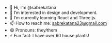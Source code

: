 - 👋 Hi, I’m @sabrekatana
- 👀 I’m interested in design and development.
- 🌱 I’m currently learning React and Three.js.
- 📫 How to reach me: sabrekatana23@gmail.com
- 😄 Pronouns: they/them
- ⚡ Fun fact: I have over 60 house plants!
